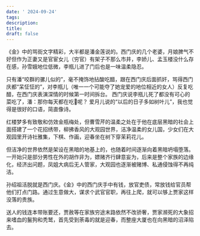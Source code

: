 ```yaml
---
date: ' 2024-09-24'
tags: 
description: 
title: 
draft: false
---
```

《金》中的骂街文字精彩，大半都是潘金莲说的。西门庆的几个老婆，月娘脾气不好但作为正妻又是官宦女儿（穷官）有架子不那么市井，李娇儿、孟玉楼没什么存在感，孙雪娥地位低微，李瓶儿进了门后也是一味温柔隐忍。

只有潘“咬群的骡儿似的”，毫不掩饰地拈酸吃醋，跟在西门庆后面抓奸，骂得西门庆都“呆怔怔的”，对李瓶儿（唯一一个可能夺了她宠爱的地位相近的女人）反复吃醋，在西门庆表演深情的时候第一时间拆台。
西门庆说李瓶儿死了都没有可心的菜吃了，潘：那你每天都在吃💩呢？ 
爱月儿说的“以后的日子多如树叶儿”，我也觉得是很好的口语，简直像诗。


红楼梦多有致敬和仿效金瓶梅处，但曹雪芹的温柔之处在于他在底层黑暗的社会上面搭建了一个花招绣带，柳拂香风的大观园世界，洁净温柔的女儿国，少女们在大观园里开诗社雅集，下棋、作画，迎春坐在树下穿茉莉花儿。

但洁净的世界依然是架设在黑暗的地基上的，也随着时间逐渐向着黑暗坍塌堕落。一开始只是部分男性在外的胡作非为，嫖赌齐行肆意妄为，后来是整个家族的边缘化，经济出问题，凤姐大病后无人管家，大观园也逐渐被赌博、私通侵蚀得不再纯洁。

孙绍祖活脱就是西门庆。《金》中的西门庆手中有钱，放官吏债，常放钱给官员帮他们打点门路。通过生意做大，谋求个武官官职，再往上爬，就可以够上贾家这样没落的贵族。

送人的钱连本带账要还，贾赦等在家族穷途末路依然不改骄奢，贾家濒死的大象招来嗜血的鬣狗和秃鹫，首先受到荼毒的就是迎春，而整座大厦也在向黑暗的沼泽陷去。
